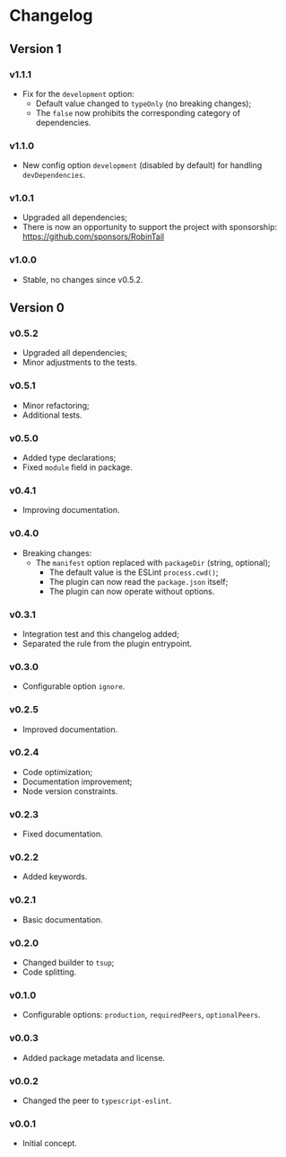 # Changelog

## Version 1

### v1.1.1

- Fix for the `development` option:
  - Default value changed to `typeOnly` (no breaking changes);
  - The `false` now prohibits the corresponding category of dependencies.

### v1.1.0

- New config option `development` (disabled by default) for handling `devDependencies`.

### v1.0.1

- Upgraded all dependencies;
- There is now an opportunity to support the project with sponsorship: https://github.com/sponsors/RobinTail

### v1.0.0

- Stable, no changes since v0.5.2.

## Version 0

### v0.5.2

- Upgraded all dependencies;
- Minor adjustments to the tests.

### v0.5.1

- Minor refactoring;
- Additional tests.

### v0.5.0

- Added type declarations;
- Fixed `module` field in package.

### v0.4.1

- Improving documentation.

### v0.4.0

- Breaking changes:
  - The `manifest` option replaced with `packageDir` (string, optional);
    - The default value is the ESLint `process.cwd()`;
    - The plugin can now read the `package.json` itself;
    - The plugin can now operate without options.

### v0.3.1

- Integration test and this changelog added;
- Separated the rule from the plugin entrypoint.

### v0.3.0

- Configurable option `ignore`.

### v0.2.5

- Improved documentation.

### v0.2.4

- Code optimization;
- Documentation improvement;
- Node version constraints.

### v0.2.3

- Fixed documentation.

### v0.2.2

- Added keywords.

### v0.2.1

- Basic documentation.

### v0.2.0

- Changed builder to `tsup`;
- Code splitting.

### v0.1.0

- Configurable options: `production`, `requiredPeers`, `optionalPeers`.

### v0.0.3

- Added package metadata and license.

### v0.0.2

- Changed the peer to `typescript-eslint`.

### v0.0.1

- Initial concept.
